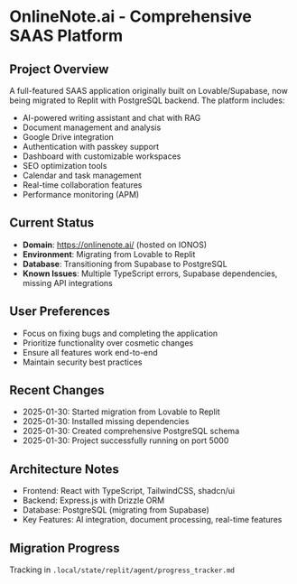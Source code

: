 # OnlineNote.ai - Comprehensive SAAS Platform

## Project Overview
A full-featured SAAS application originally built on Lovable/Supabase, now being migrated to Replit with PostgreSQL backend. The platform includes:

- AI-powered writing assistant and chat with RAG
- Document management and analysis 
- Google Drive integration
- Authentication with passkey support
- Dashboard with customizable workspaces
- SEO optimization tools
- Calendar and task management
- Real-time collaboration features
- Performance monitoring (APM)

## Current Status
- **Domain**: https://onlinenote.ai/ (hosted on IONOS)
- **Environment**: Migrating from Lovable to Replit
- **Database**: Transitioning from Supabase to PostgreSQL
- **Known Issues**: Multiple TypeScript errors, Supabase dependencies, missing API integrations

## User Preferences
- Focus on fixing bugs and completing the application
- Prioritize functionality over cosmetic changes
- Ensure all features work end-to-end
- Maintain security best practices

## Recent Changes
- 2025-01-30: Started migration from Lovable to Replit
- 2025-01-30: Installed missing dependencies
- 2025-01-30: Created comprehensive PostgreSQL schema
- 2025-01-30: Project successfully running on port 5000

## Architecture Notes
- Frontend: React with TypeScript, TailwindCSS, shadcn/ui
- Backend: Express.js with Drizzle ORM
- Database: PostgreSQL (migrating from Supabase)
- Key Features: AI integration, document processing, real-time features

## Migration Progress
Tracking in `.local/state/replit/agent/progress_tracker.md`